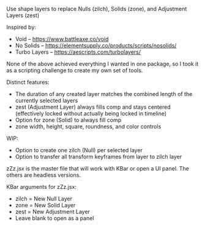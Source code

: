 Use shape layers to replace Nulls (zilch), Solids (zone), and Adjustment Layers (zest)

Inspired by:
- Void – https://www.battleaxe.co/void
- No Solids – https://elementsupply.co/products/scripts/nosolids/
- Turbo Layers – https://aescripts.com/turbolayers/

None of the above achieved everything I wanted in one package, so I took it as a scripting challenge to create my own set of tools.

Distinct features:
- The duration of any created layer matches the combined length of the currently selected layers
- zest (Adjustment Layer) always fills comp and stays centered (effectively locked without actually being locked in timeline)
- Option for zone (Solid) to always fill comp
- zone width, height, square, roundness, and color controls

WIP:
- Option to create one zilch (Null) per selected layer
- Option to transfer all transform keyframes from layer to zilch layer

zZz.jsx is the master file that will work with KBar or open a UI panel. The others are headless versions.

KBar arguments for zZz.jsx:
- zilch = New Null Layer
- zone = New Solid Layer
- zest = New Adjustment Layer
- Leave blank to open as a panel
